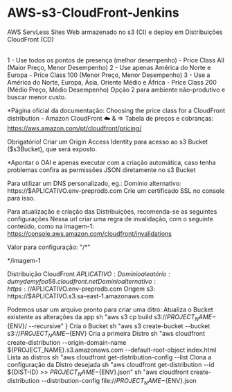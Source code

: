 # AWS-s3-CloudFront-Jenkins
 AWS ServLess Sites Web armazenado no s3 (CI) e deploy em Distribuições CloudFront (CD)

<br>
1 - Use todos os pontos de presença (melhor desempenho)  - Price Class All (Maior Preço, Menor Desempenho)
2 - Use apenas América do Norte e Europa - Price Class 100 (Menor Preço, Menor Desempenho)
3 - Use a América do Norte, Europa, Ásia, Oriente Médio e África - Price Class 200 (Médio Preço, Médio Desempenho)
Opção 2 para ambiente não-produtivo e buscar menor custo.

*Página oficial da documentação: Choosing the price class for a CloudFront distribution - Amazon CloudFront
:cloud:      &  => Tabela de preços e cobranças: https://aws.amazon.com/pt/cloudfront/pricing/


Obrigatório!
Criar um Origin Access Identity para acesso ao s3 Bucket ($s3Bucket), que será exposto.

*Apontar o OAI e apenas executar com a criação automática, caso tenha problemas confira as permissões JSON
diretamente no s3 Bucket

Para utilizar um DNS personalizado, eg.: Domínio alternativo:  https://$APLICATIVO.env-preprodb.com
Crie um certificado SSL no console para isso.

Para atualização e criação das Distribuições, recomenda-se as seguintes configurações
Nessa url criar uma regra de invalidação, com o seguinte conteúdo, como na imagem-1:
  https://console.aws.amazon.com/cloudfront/invalidations

Valor para configuração: "/*" 

*/imagem-1

Distribuição CloudFront $APLICATIVO:
Domínio aleatório:  dumydemyfoo58.cloudfront.net
Domínio alternativo:  https://$APLICATIVO.env-preprodb.com
Origem s3:  https://$APLICATIVO.s3.sa-east-1.amazonaws.com


Podemos usar um arquivo pronto para criar uma ditro:
Atualiza o Bucket existente as alterações da app
 sh "aws s3 cp build s3://${PROJECT_NAME}-${ENV}/ --recursive"                                }
 Cria o Bucket
     sh "aws s3 create-bucket --bucket s3://${PROJECT_NAME}-${ENV}
 Cria a primeira Distro
     sh "aws cloudfront create-distribution --origin-domain-name ${PROJECT_NAME}.s3.amazonaws.com --default-root-object index.html
 Lista as distros
     sh "aws cloudfront get-distribution-config --list
 Clona a configuração da Distro desejada
     sh "aws cloudfront get-distribution --id ${DIST-ID} >> ${PROJECT_NAME}-${ENV}.json"
     sh "aws cloudfront create-distribution --distribution-config file://${PROJECT_NAME}-${ENV}.json

